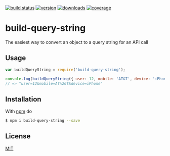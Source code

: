  [![build status](https://api.travis-ci.com/tishko/build-query-string.svg)](https://travis-ci.com/tishko/build-query-string)
 [![version](https://img.shields.io/npm/v/build-query-string.svg)](https://www.npmjs.com/package/build-query-string)
 [![downloads](https://img.shields.io/npm/dm/build-query-string.svg)](https://www.npmjs.com/package/build-query-string)
 [![coverage](https://coveralls.io/repos/github/tishko/build-query-string/badge.svg)](https://coveralls.io/github/tishko/build-query-string)
 
 # build-query-string
 
 The easiest way to convert an object to a query string for an API call
 
 ## Usage
 ```js
 var buildQueryString = require('build-query-string');
 
 console.log(buildQueryString({ user: 12, mobile: 'AT&T', device: 'iPhone' }));
 // => "user=12&mobile=AT%26T&device=iPhone"
 ```
 
 ## Installation
 
 With [npm](https://npmjs.org) do
 ```bash
 $ npm i build-query-string --save
 ```

  ## License
 
 [MIT](LICENSE)